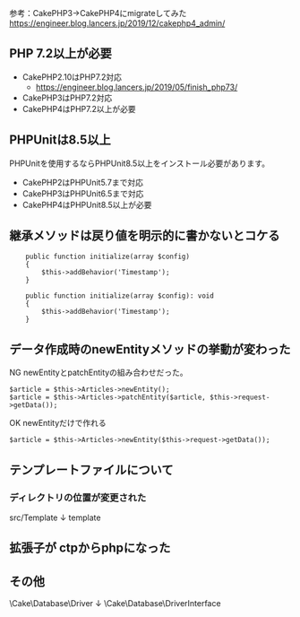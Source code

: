 
参考：CakePHP3→CakePHP4にmigrateしてみた
https://engineer.blog.lancers.jp/2019/12/cakephp4_admin/

## PHP 7.2以上が必要

- CakePHP2.10はPHP7.2対応
  - https://engineer.blog.lancers.jp/2019/05/finish_php73/
- CakePHP3はPHP7.2対応
- CakePHP4はPHP7.2以上が必要

## PHPUnitは8.5以上

PHPUnitを使用するならPHPUnit8.5以上をインストール必要があります。

- CakePHP2はPHPUnit5.7まで対応
- CakePHP3はPHPUnit6.5まで対応
- CakePHP4はPHPUnit8.5以上が必要

## 継承メソッドは戻り値を明示的に書かないとコケる
```
    public function initialize(array $config)
    {
        $this->addBehavior('Timestamp');
    }
```
```
    public function initialize(array $config): void
    {
        $this->addBehavior('Timestamp');
    }
```

## データ作成時のnewEntityメソッドの挙動が変わった

NG newEntityとpatchEntityの組み合わせだった。
```
$article = $this->Articles->newEntity();
$article = $this->Articles->patchEntity($article, $this->request->getData());
```
OK newEntityだけで作れる
```
$article = $this->Articles->newEntity($this->request->getData());
```

## テンプレートファイルについて

### ディレクトリの位置が変更された

src/Template
↓
template

## 拡張子が ctpからphpになった

## その他

\Cake\Database\Driver
↓
\Cake\Database\DriverInterface
